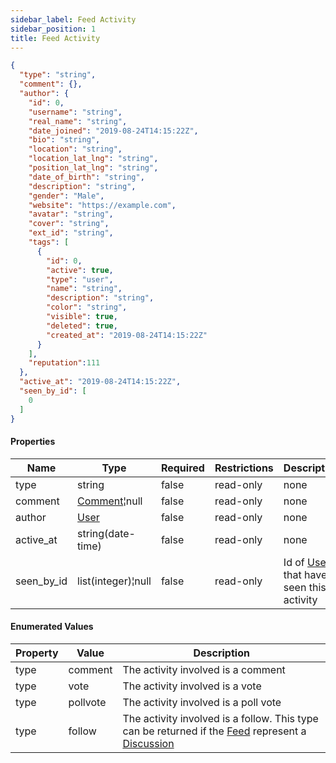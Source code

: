 ```yaml
---
sidebar_label: Feed Activity
sidebar_position: 1
title: Feed Activity
---
```


```json
{
  "type": "string",
  "comment": {},
  "author": {
    "id": 0,
    "username": "string",
    "real_name": "string",
    "date_joined": "2019-08-24T14:15:22Z",
    "bio": "string",
    "location": "string",
    "location_lat_lng": "string",
    "position_lat_lng": "string",
    "date_of_birth": "string",
    "description": "string",
    "gender": "Male",
    "website": "https://example.com",
    "avatar": "string",
    "cover": "string",
    "ext_id": "string",
    "tags": [
      {
        "id": 0,
        "active": true,
        "type": "user",
        "name": "string",
        "description": "string",
        "color": "string",
        "visible": true,
        "deleted": true,
        "created_at": "2019-08-24T14:15:22Z"
      }
    ],
    "reputation":111
  },
  "active_at": "2019-08-24T14:15:22Z",
  "seen_by_id": [
    0
  ]
}

```

#### Properties

|Name|Type|Required|Restrictions|Description|
|---|---|---|---|---|
|type|string|false|read-only|none|
|comment|[Comment](/docs/apireference/v2/schemas/comment)¦null|false|read-only|none|
|author|[User](/docs/apireference/v2/schemas/user)|false|read-only|none|
|active_at|string(date-time)|false|read-only|none|
|seen_by_id|list(integer)¦null|false|read-only|Id of [User](/docs/apireference/v2/schemas/user) that have seen this activity|

#### Enumerated Values

|Property|Value|Description|
|---|---|---|
|type|comment|The activity involved is a comment|
|type|vote|The activity involved is a vote|
|type|pollvote|The activity involved is a poll vote|
|type|follow|The activity involved is a follow. This type can be returned if the [Feed](/docs/apireference/v2/schemas/feed) represent a [Discussion](/docs/apireference/v2/schemas/discussion)|